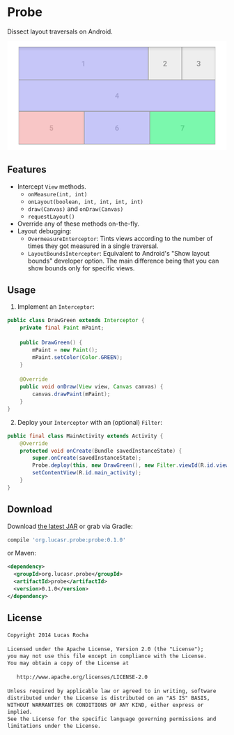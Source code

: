 Probe
=====

Dissect layout traversals on Android.

![](images/sample.png)


Features
--------
- Intercept `View` methods.
  - `onMeasure(int, int)`
  - `onLayout(boolean, int, int, int, int)`
  - `draw(Canvas)` and `onDraw(Canvas)`
  - `requestLayout()`
- Override any of these methods on-the-fly.
- Layout debugging:
  - `OvermeasureInterceptor`: Tints views according to the number of times they got measured in a single traversal.
  - `LayoutBoundsInterceptor`: Equivalent to Android's "Show layout bounds" developer option. The main difference being that you can show bounds only for specific views.


Usage
-----

 1. Implement an `Interceptor`:

  ```java
  public class DrawGreen extends Interceptor {
      private final Paint mPaint;
  
      public DrawGreen() {
          mPaint = new Paint();
          mPaint.setColor(Color.GREEN);
      }
  
      @Override
      public void onDraw(View view, Canvas canvas) {
          canvas.drawPaint(mPaint);
      }
  }
  ```


 2. Deploy your `Interceptor` with an (optional) `Filter`:
 
 ```java
 public final class MainActivity extends Activity {
     @Override
     protected void onCreate(Bundle savedInstanceState) {
         super.onCreate(savedInstanceState);
         Probe.deploy(this, new DrawGreen(), new Filter.viewId(R.id.view2));
         setContentView(R.id.main_activity);
     }
 }
 ```


Download
--------

Download [the latest JAR][1] or grab via Gradle:

```groovy
compile 'org.lucasr.probe:probe:0.1.0'
```

or Maven:

```xml
<dependency>
  <groupId>org.lucasr.probe</groupId>
  <artifactId>probe</artifactId>
  <version>0.1.0</version>
</dependency>
```


License
--------

    Copyright 2014 Lucas Rocha

    Licensed under the Apache License, Version 2.0 (the "License");
    you may not use this file except in compliance with the License.
    You may obtain a copy of the License at

       http://www.apache.org/licenses/LICENSE-2.0

    Unless required by applicable law or agreed to in writing, software
    distributed under the License is distributed on an "AS IS" BASIS,
    WITHOUT WARRANTIES OR CONDITIONS OF ANY KIND, either express or implied.
    See the License for the specific language governing permissions and
    limitations under the License.


 [1]: https://oss.sonatype.org/service/local/artifact/maven/redirect?r=releases&g=org.lucasr.probe&a=probe&e=aar&v=LATEST
